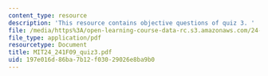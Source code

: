 ```yaml
---
content_type: resource
description: 'This resource contains objective questions of quiz 3. '
file: /media/https%3A/open-learning-course-data-rc.s3.amazonaws.com/24-241-logic-i-fall-2009/197e016d86ba7b12f03029026e8ba9b0_MIT24_241F09_quiz3.pdf
file_type: application/pdf
resourcetype: Document
title: MIT24_241F09_quiz3.pdf
uid: 197e016d-86ba-7b12-f030-29026e8ba9b0
---
```

